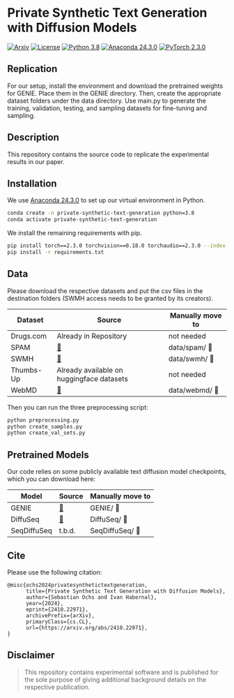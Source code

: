 # Private Synthetic Text Generation with Diffusion Models
[![Arxiv](https://img.shields.io/badge/Arxiv-2410.22971-red?style=flat-square&logo=arxiv&logoColor=white)](https://arxiv.org/abs/2410.22971)
[![License](https://img.shields.io/badge/License-MIT-yellow.svg)](https://opensource.org/license/mit)
[![Python 3.8](https://img.shields.io/badge/Python-3.8-blue)](https://www.python.org/downloads/release/python-3819/)
[![Anaconda 24.3.0](https://img.shields.io/badge/Anaconda-24.3.0-green)](https://anaconda.org/anaconda/conda/files?sort=time&sort_order=desc&type=&version=24.3.0)
[![PyTorch 2.3.0](https://img.shields.io/badge/PyTorch-2.3.0-lightgrey)](https://pytorch.org/get-started/previous-versions/#v230)


## Replication
For our setup, install the environment and download the pretrained weights for GENIE. Place them in the GENIE directory. Then, create the appropriate dataset folders under the data directory. Use main.py to generate the training, validation, testing, and sampling datasets for fine-tuning and sampling.
## Description

This repository contains the source code to replicate the experimental results in our paper.

## Installation

We use [Anaconda 24.3.0](https://anaconda.org/anaconda/conda/files?sort=time&sort_order=desc&type=&version=24.3.0) to set up our virtual environment in Python.
```bash
conda create -n private-synthetic-text-generation python=3.8
conda activate private-synthetic-text-generation
```
We install the remaining requirements with pip.
```bash
pip install torch==2.3.0 torchvision==0.18.0 torchaudio==2.3.0 --index-url https://download.pytorch.org/whl/cu118
pip install -r requirements.txt
```

## Data
Please download the respective datasets and put the csv files in the destination folders (SWMH access needs to be granted by its creators).

| Dataset   | Source                                                                         | Manually move to |
|-----------|--------------------------------------------------------------------------------|------------------|
| Drugs.com | Already in Repository                                                          | not needed       |
| SPAM      | [🔗](https://www.kaggle.com/datasets/naserabdullahalam/phishing-email-dataset) | data/spam/ 📂    |
| SWMH      | [🔗](https://zenodo.org/records/6476179)                                       | data/swmh/ 📂    |
| Thumbs-Up | Already available on huggingface datasets                                      | not needed       |
| WebMD     | [🔗](https://www.kaggle.com/datasets/rohanharode07/webmd-drug-reviews-dataset) | data/webmd/ 📂   |

Then you can run the three preprocessing script:
```bash
python preprocessing.py
python create_samples.py
python create_val_sets.py
```

## Pretrained Models

Our code relies on some publicly available text diffusion model checkpoints, which you can download here:  

| Model       | Source                                                                                      | Manually move to |  
|-------------|---------------------------------------------------------------------------------------------|------------------|  
| GENIE       | [🔗](https://drive.google.com/file/d/1-AZssEmgs0QdTp_w8-_4cPi0cV-Hot4N/view)                | GENIE/ 📂        |
| DiffuSeq    | [🔗](https://drive.google.com/file/d/1gj9OpGlM9OzbbrCIOfia8Ve6GMDd2Vxa/view?usp=drive_link) | DiffuSeq/ 📂     |
| SeqDiffuSeq | t.b.d.                                                                                      | SeqDiffuSeq/ 📂  |

## Cite

Please use the following citation:

```
@misc{ochs2024privatesynthetictextgeneration,
      title={Private Synthetic Text Generation with Diffusion Models}, 
      author={Sebastian Ochs and Ivan Habernal},
      year={2024},
      eprint={2410.22971},
      archivePrefix={arXiv},
      primaryClass={cs.CL},
      url={https://arxiv.org/abs/2410.22971}, 
}
```

## Disclaimer

> This repository contains experimental software and is published for the sole purpose of giving additional background details on the respective publication. 
